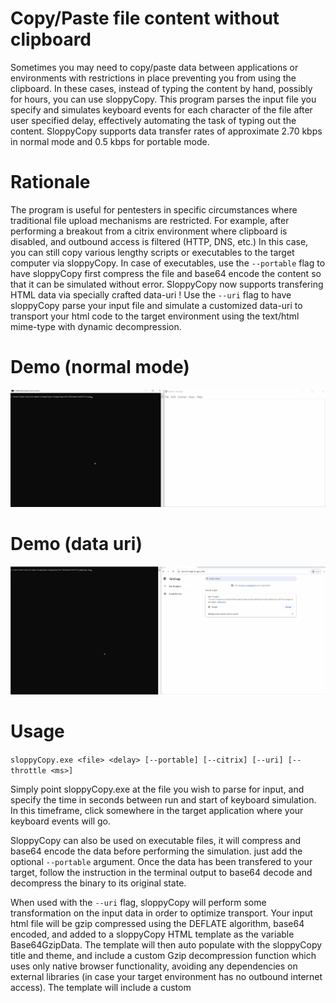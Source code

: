 # Copy/Paste file content without clipboard
Sometimes you may need to copy/paste data between applications or environments with restrictions in place preventing you from using the clipboard. In these cases, instead of typing the content by hand, possibly for hours, you can use sloppyCopy.
This program parses the input file you specify and simulates keyboard events for each character of the file after user specified delay, effectively automating the task of typing out the content. SloppyCopy supports data transfer rates of approximate 2.70 kbps in normal mode and 0.5 kbps for portable mode.

# Rationale
The program is useful for pentesters in specific circumstances where traditional file upload mechanisms are restricted. For example, after performing a breakout from a citrix environment where clipboard is disabled, and outbound access is filtered (HTTP, DNS, etc.) 
In this case, you can still copy various lengthy scripts or executables to the target computer via sloppyCopy. In case of executables, use the ```--portable``` flag to have sloppyCopy first compress the file and base64 encode the content so that it can be simulated without error.
SloppyCopy now supports transfering HTML data via specially crafted data-uri ! Use the ```--uri``` flag to have sloppyCopy parse your input file and simulate a customized data-uri to transport your html code to the target environment using the text/html mime-type with dynamic decompression.

# Demo (normal mode)
![](https://github.com/PN-Tester/sloppyCopy/blob/main/sloppyCopy_demo.gif)

# Demo (data uri)
![](https://github.com/PN-Tester/sloppyCopy/blob/main/data-uri.gif)

# Usage
```sloppyCopy.exe <file> <delay> [--portable] [--citrix] [--uri] [--throttle <ms>]```


Simply point sloppyCopy.exe at the file you wish to parse for input, and specify the time in seconds between run and start of keyboard simulation. In this timeframe, click somewhere in the target application where your keyboard events will go.

SloppyCopy can also be used on executable files, it will compress and base64 encode the data before performing the simulation. just add the optional ```--portable``` argument. Once the data has been transfered to your target, follow the instruction in the terminal output to base64 decode and decompress the binary to its original state.

When used with the ```--uri``` flag, sloppyCopy will perform some transformation on the input data in order to optimize transport. Your input html file will be gzip compressed using the DEFLATE algorithm, base64 encoded, and added to a sloppyCopy HTML template as the variable Base64GzipData. The template will then auto populate with the sloppyCopy title and theme, and include a custom Gzip decompression function which uses only native browser functionality, avoiding any dependencies on external libraries (in case your target environment has no outbound internet access). The template will include a custom <script> element which will dynamically decompress your original content into the template using HTML preprocessing. The resultant page is base64 encoded and sent via sloppyCopy simulation as a data uri to your target. Encapsulating the original document this way allows us to use compression while maintaining a standard URI with mime-type text/html, which can bypass most security policies (unlike application/gzip or equivalent).

If you notice that sloppyCopy is messing up your data transfer because the target application is processing keys too slowly, try using the ```--throttle``` option to manually control time between simulated keypresses. Try increasing to 30 or higher in cases of where applications are very slow to process simulated keys. Values higher than 100 will dramatically impact data transfer rates.

CITRIX NOTE : Citrix environments use special scancodes added to keyboard events in order to differentiate between hardware generated events and the resultant citrix generated virtual event.
This behaviour causes a duplication of transfered data due to double registration of the keyboard event, meaning *abcdef* becomes *aabbccddeeff* on the target system! Very annoying!
To prevent this, use the ```--citrix``` flag for compatibility mode. This will send only the keyboard events with the scancodes so keypresses are only registered once in the citrix app.

```~``` character for some reason is not supported. If you absolutely need tilde, use ```--citrix``` with ```--portable``` option to copy the compressed base64 and avoid errors. 

WARNING : There is currently no way to stop sloppyCopy once the simulation begins, so ensure you have your cursor in the right place to receive keyboard events or things will get messy !
